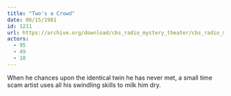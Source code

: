 ```yaml
---
title: "Two's a Crowd"
date: 06/15/1981
id: 1211
url: https://archive.org/download/cbs_radio_mystery_theater/cbs_radio_mystery_theater-1201-1250.zip/cbs_radio_mystery_theater-1201-1250%2Fcbsrmt_1211_twos_a_crowd.mp3
actors:
  - 95
  - 49
  - 10
---
```

When he chances upon the identical twin he has never met, a small time scam artist uses all his swindling skills to milk him dry.